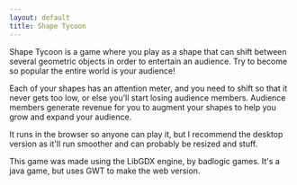 ```yaml
---
layout: default
title: Shape Tycoon
---
```

Shape Tycoon is a game where you play as a shape that can shift between several geometric objects in order to entertain an audience. Try to become so popular the entire world is your audience!

Each of your shapes has an attention meter, and you need to shift so that it never gets too low, or else you'll start losing audience members. Audience members generate revenue for you to augment your shapes to help you grow and expand your audience.

It runs in the browser so anyone can play it, but I recommend the desktop version as it'll run smoother and can probably be resized and stuff.

This game was made using the LibGDX engine, by badlogic games. It's a java game, but uses GWT to make the web version.

